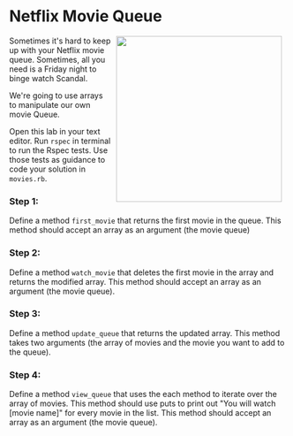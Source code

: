 # Netflix Movie Queue

<img src="https://s3.amazonaws.com/after-school-assets/netflix-queue.jpg" align="right" hspace="10" width="300">

Sometimes it's hard to keep up with your Netflix movie queue. Sometimes, all you need is a Friday night to binge watch Scandal.

We're going to use arrays to manipulate our own movie Queue.

Open this lab in your text editor. Run `rspec` in terminal to run the Rspec tests. Use those tests as guidance to code your solution in `movies.rb`.

### Step 1: 

Define a method `first_movie` that returns the first movie in the queue. This method should accept an array as an argument (the movie queue)

### Step 2: 

Define a method `watch_movie` that deletes the first movie in the array and returns the modified array. This method should accept an array as an argument (the movie queue).

### Step 3: 

Define a method `update_queue` that returns the updated array. This method takes two arguments (the array of movies and the movie you want to add to the queue).

### Step 4:

Define a method `view_queue` that uses the each method to iterate over the array of movies. This method should use puts to print out "You will watch [movie name]" for every movie in the list. This method should accept an array as an argument (the movie queue).


